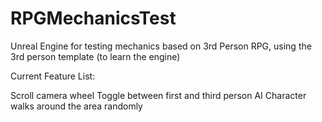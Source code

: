# RPGMechanicsTest
 Unreal Engine for testing mechanics based on 3rd Person RPG, using the 3rd person template (to learn the engine)

Current Feature List:

Scroll camera wheel
Toggle between first and third person
AI Character walks around the area randomly
